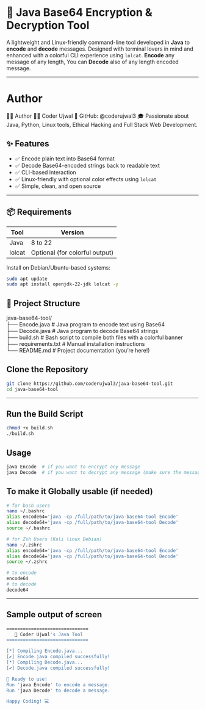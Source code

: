 # 🔐 Java Base64 Encryption & Decryption Tool

A lightweight and Linux-friendly command-line tool developed in **Java** to **encode** and **decode** messages. Designed with terminal lovers in mind and enhanced with a colorful CLI experience using `lolcat`.
**Encode** any message of any length, You can **Decode** also of any length encoded message.

---

# Author
👨‍💻 Author
👨‍💻 Coder Ujwal
📍 GitHub: @coderujwal3
🎓 Passionate about Java, Python, Linux tools, Ethical Hacking and Full Stack Web Development.


## ✨ Features

- ✅ Encode plain text into Base64 format
- ✅ Decode Base64-encoded strings back to readable text
- ✅ CLI-based interaction
- ✅ Linux-friendly with optional color effects using `lolcat`
- ✅ Simple, clean, and open source

---

## 📦 Requirements

| Tool     | Version |
|----------|---------|
| Java     | 8 to 22 |
| lolcat   | Optional (for colorful output) |

Install on Debian/Ubuntu-based systems:

```bash
sudo apt update
sudo apt install openjdk-22-jdk lolcat -y
```

## 📁 Project Structure
java-base64-tool/<br/>
├── Encode.java       # Java program to encode text using Base64<br/>
├── Decode.java       # Java program to decode Base64 strings<br/>
├── build.sh          # Bash script to compile both files with a colorful banner<br/>
├── requirements.txt  # Manual installation instructions<br/>
└── README.md         # Project documentation (you’re here!)<br/>


## Clone the Repository
```bash
git clone https://github.com/coderujwal3/java-base64-tool.git
cd java-base64-tool
```
---

## Run the Build Script
```bash
chmod +x build.sh
./build.sh
```

## Usage
```bash
java Encode  # if you want to encrypt any message
java Decode  # if you want to decrypt any message (make sure the message is generated by this Encode file only)
```

## To make it Globally usable (if needed)
```bash
# for bash users
nano ~/.bashrc
alias encode64='java -cp /full/path/to/java-base64-tool Encode'
alias decode64='java -cp /full/path/to/java-base64-tool Decode'
source ~/.bashrc

# for Zsh Users (Kali linux Debian)
nano ~/.zshrc
alias encode64='java -cp /full/path/to/java-base64-tool Encode'
alias decode64='java -cp /full/path/to/java-base64-tool Decode'
source ~/.zshrc
```
```bash
# to encode
encode64
# to decode
decode64
```

-----

## Sample output of screen
```bash
==============================
   🚀 Coder Ujwal's Java Tool
==============================

[*] Compiling Encode.java...
[✔] Encode.java compiled successfully!
[*] Compiling Decode.java...
[✔] Decode.java compiled successfully!

🎉 Ready to use!
Run 'java Encode' to encode a message.
Run 'java Decode' to decode a message.

Happy Coding! 💻
```
